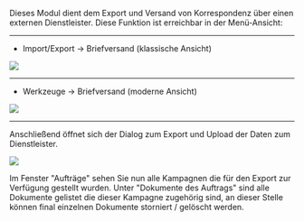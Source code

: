 Dieses Modul dient dem Export und Versand von Korrespondenz über einen externen Dienstleister. Diese Funktion ist erreichbar in der Menü-Ansicht: 


----------


 - Import/Export → Briefversand (klassische Ansicht)

![](http://xpecto.github.io/docs/img/E-Brief/E-Brief_Menue_Klassik.png)


----------


 - Werkzeuge → Briefversand (moderne Ansicht)

![](http://xpecto.github.io/docs/img/E-Brief/E-Brief_Menue_Modern.png)


----------


Anschließend öffnet sich der Dialog zum Export und Upload der Daten zum Dienstleister.

![](http://xpecto.github.io/docs/img/E-Brief/E-Brief_Statusanzeige.png)

Im Fenster "Aufträge" sehen Sie nun alle Kampagnen die für den Export zur Verfügung gestellt wurden. Unter "Dokumente des Auftrags" sind alle Dokumente gelistet die dieser Kampagne zugehörig sind, an dieser Stelle können final einzelnen Dokumente storniert / gelöscht werden.





